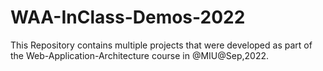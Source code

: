 # WAA-InClass-Demos-2022
This Repository contains multiple projects that were developed as part of the Web-Application-Architecture course in @MIU@Sep,2022.
